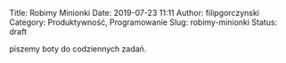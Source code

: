 Title: Robimy Minionki
Date: 2019-07-23 11:11
Author: filipgorczynski
Category: Produktywność, Programowanie
Slug: robimy-minionki
Status: draft

piszemy boty do codziennych zadań.
